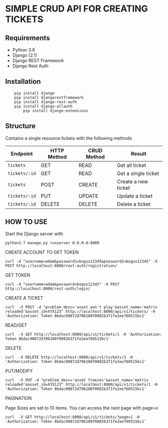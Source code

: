 # SIMPLE CRUD API FOR CREATING TICKETS

## Requirements
- Python 3.6
- Django (2.1)
- Django REST Framework
- Django Rest Auth

## Installation
```
	pip install django
	pip install djangorestframework
	pip install django-rest-auth
	pip install django-allauth
        pip install django-extensions
```

## Structure

Contains a single resource tickets with the following methods 

Endpoint |HTTP Method | CRUD Method | Result
-- | -- |-- |--
`tickets` | GET | READ | Get all ticket
`tickets/:id` | GET | READ | Get a single ticket
`tickets`| POST | CREATE | Create a new ticket
`tickets/:id` | PUT | UPDATE | Update a ticket
`tickets/:id` | DELETE | DELETE | Delete a ticket

## HOW TO USE


Start the Django server with 

```
python3.7 manage.py runserver 0.0.0.0:8000
```


CREATE ACCOUNT TO GET TOKEN

```
curl -d "username=adam&password1=bogus12345&password2=bogus12345" -X POST http://localhost:8000/rest-auth/registration/ 
```


GET TOKEN 

```
curl -d "username=adam&password=bogus12345" -X POST http://localhost:8000/rest-auth/login/
```


CREATE A TICKET

```
curl  -X POST -d "problem_desc='asset won't play'&asset_name='matrix reloaded'&asset_id=XYX123" http://localhost:8000/api/v1/tickets/ -H 'Authorization: Token 8bdac90872d706180f0082b371fe2ee760515bc1'
```

READ/GET
```
curl  -X GET http://localhost:8000/api/v1/tickets/1 -H 'Authorization: Token 8bdac90872d706180f0082b371fe2ee760515bc1'
```

DELETE
```
curl  -X DELETE http://localhost:8000/api/v1/tickets/1 -H 'Authorization: Token 8bdac90872d706180f0082b371fe2ee760515bc1'
```

PUT/MODIFY

```
curl  -X PUT -d "problem_desc='asset freezes'&asset_name='matrix reloaded'&asset_id=XYX123" http://localhost:8000/api/v1/tickets/1 -H 'Authorization: Token 8bdac90872d706180f0082b371fe2ee760515bc1'
```



PAGINATION

Page Sizes are set to 10 items.   You can access the next page with page=x
```
curl  -X GET http://localhost:8000/api/v1/tickets/?page=1 -H 'Authorization: Token 8bdac90872d706180f0082b371fe2ee760515bc1'
```


